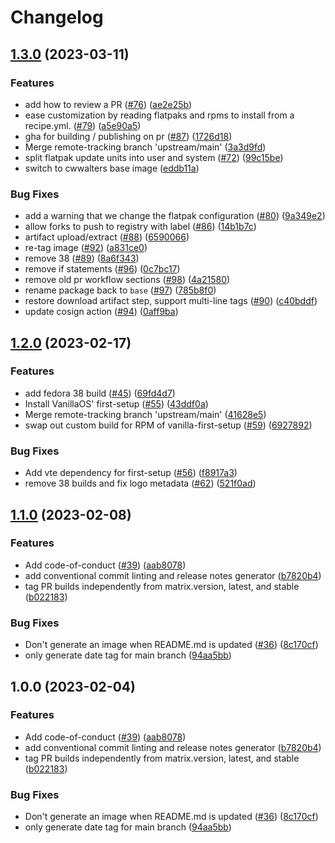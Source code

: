 # Changelog

## [1.3.0](https://github.com/graybush/ublue-base/compare/v1.2.0...v1.3.0) (2023-03-11)


### Features

* add how to review a PR ([#76](https://github.com/graybush/ublue-base/issues/76)) ([ae2e25b](https://github.com/graybush/ublue-base/commit/ae2e25b92f5ebebed2fcaad53ecfab651a639d12))
* ease customization by reading flatpaks and rpms to install from a recipe.yml. ([#79](https://github.com/graybush/ublue-base/issues/79)) ([a5e90a5](https://github.com/graybush/ublue-base/commit/a5e90a588f58a938405bf513d1032955be34028e))
* gha for building / publishing on pr ([#87](https://github.com/graybush/ublue-base/issues/87)) ([1726d18](https://github.com/graybush/ublue-base/commit/1726d182ee95ce5eb13f47212799a68b63c5aefc))
* Merge remote-tracking branch 'upstream/main' ([3a3d9fd](https://github.com/graybush/ublue-base/commit/3a3d9fda22fcaf905a8a69d53b8a446cfcf0bd41))
* split flatpak update units into user and system ([#72](https://github.com/graybush/ublue-base/issues/72)) ([99c15be](https://github.com/graybush/ublue-base/commit/99c15be6f012cb590891c5ef16b2613dc538d144))
* switch to cwwalters base image ([eddb11a](https://github.com/graybush/ublue-base/commit/eddb11a6ad78633b15a624cf203921d77109309a))


### Bug Fixes

* add a warning that we change the flatpak configuration ([#80](https://github.com/graybush/ublue-base/issues/80)) ([9a349e2](https://github.com/graybush/ublue-base/commit/9a349e2625791b90c11f640938060344ec3e4bd5))
* allow forks to push to registry with label ([#86](https://github.com/graybush/ublue-base/issues/86)) ([14b1b7c](https://github.com/graybush/ublue-base/commit/14b1b7cb044ec616817aa30075609469dcb9986b))
* artifact upload/extract ([#88](https://github.com/graybush/ublue-base/issues/88)) ([6590066](https://github.com/graybush/ublue-base/commit/6590066ebcf72d6c4a56730dd682088db17d7df0))
* re-tag image ([#92](https://github.com/graybush/ublue-base/issues/92)) ([a831ce0](https://github.com/graybush/ublue-base/commit/a831ce00df84d94e2bdb48013f650bcbb5b39568))
* remove 38 ([#89](https://github.com/graybush/ublue-base/issues/89)) ([8a6f343](https://github.com/graybush/ublue-base/commit/8a6f3433ad45b0f9f3da974a691001c02f498fb1))
* remove if statements ([#96](https://github.com/graybush/ublue-base/issues/96)) ([0c7bc17](https://github.com/graybush/ublue-base/commit/0c7bc17666ae038a0504d24a0e683f724c734527))
* remove old pr workflow sections ([#98](https://github.com/graybush/ublue-base/issues/98)) ([4a21580](https://github.com/graybush/ublue-base/commit/4a21580f4e4d40692449bae61a75a555e8569be1))
* rename package back to `base` ([#97](https://github.com/graybush/ublue-base/issues/97)) ([785b8f0](https://github.com/graybush/ublue-base/commit/785b8f0d8adb8513bbe94b8918bfc0033ee0ca45))
* restore download artifact step, support multi-line tags ([#90](https://github.com/graybush/ublue-base/issues/90)) ([c40bddf](https://github.com/graybush/ublue-base/commit/c40bddfdf39a61545700ecb8123a02abd24a4f8f))
* update cosign action ([#94](https://github.com/graybush/ublue-base/issues/94)) ([0aff9ba](https://github.com/graybush/ublue-base/commit/0aff9bac374c3494f57a360fd4426afe705bfee9))

## [1.2.0](https://github.com/graybush/ublue-base/compare/v1.1.0...v1.2.0) (2023-02-17)


### Features

* add fedora 38 build ([#45](https://github.com/graybush/ublue-base/issues/45)) ([69fd4d7](https://github.com/graybush/ublue-base/commit/69fd4d7a57c5ce39331e47e8dedeb2a2f643190f))
* Install VanillaOS' first-setup ([#55](https://github.com/graybush/ublue-base/issues/55)) ([43ddf0a](https://github.com/graybush/ublue-base/commit/43ddf0a123911f9dedc3a76dcfc314a7cb37e871))
* Merge remote-tracking branch 'upstream/main' ([41628e5](https://github.com/graybush/ublue-base/commit/41628e558be04640bbaf34e796c84f1f8cfd2761))
* swap out custom build for RPM of vanilla-first-setup ([#59](https://github.com/graybush/ublue-base/issues/59)) ([6927892](https://github.com/graybush/ublue-base/commit/6927892581dadf8f31419a0d9b070bb7268513ba))


### Bug Fixes

* Add vte dependency for first-setup ([#56](https://github.com/graybush/ublue-base/issues/56)) ([f8917a3](https://github.com/graybush/ublue-base/commit/f8917a3258196f85b8e3805f5ebcb1c9c0db06a7))
* remove 38 builds and fix logo metadata ([#62](https://github.com/graybush/ublue-base/issues/62)) ([521f0ad](https://github.com/graybush/ublue-base/commit/521f0adcda598a1bf494d969df375f0c0a03a10c))

## [1.1.0](https://github.com/graybush/ublue-base/compare/v1.0.0...v1.1.0) (2023-02-08)


### Features

* Add code-of-conduct ([#39](https://github.com/graybush/ublue-base/issues/39)) ([aab8078](https://github.com/graybush/ublue-base/commit/aab8078cfdc7d2354e057a0ca4771d3a53d2df4c))
* add conventional commit linting and release notes generator ([b7820b4](https://github.com/graybush/ublue-base/commit/b7820b4ba312ca939d0dc977ed9f6a08d135324b))
* tag PR builds independently from matrix.version, latest, and stable ([b022183](https://github.com/graybush/ublue-base/commit/b02218386235e6d40a11a48b5b1171e9acf8d1eb))


### Bug Fixes

* Don't generate an image when README.md is updated ([#36](https://github.com/graybush/ublue-base/issues/36)) ([8c170cf](https://github.com/graybush/ublue-base/commit/8c170cfe89dd306eec0940f4dc50ed245c94bc2b))
* only generate date tag for main branch ([94aa5bb](https://github.com/graybush/ublue-base/commit/94aa5bb8df2aac0985d4c9422b19b0c03a3f25b0))

## 1.0.0 (2023-02-04)


### Features

* Add code-of-conduct ([#39](https://github.com/ublue-os/base/issues/39)) ([aab8078](https://github.com/ublue-os/base/commit/aab8078cfdc7d2354e057a0ca4771d3a53d2df4c))
* add conventional commit linting and release notes generator ([b7820b4](https://github.com/ublue-os/base/commit/b7820b4ba312ca939d0dc977ed9f6a08d135324b))
* tag PR builds independently from matrix.version, latest, and stable ([b022183](https://github.com/ublue-os/base/commit/b02218386235e6d40a11a48b5b1171e9acf8d1eb))


### Bug Fixes

* Don't generate an image when README.md is updated ([#36](https://github.com/ublue-os/base/issues/36)) ([8c170cf](https://github.com/ublue-os/base/commit/8c170cfe89dd306eec0940f4dc50ed245c94bc2b))
* only generate date tag for main branch ([94aa5bb](https://github.com/ublue-os/base/commit/94aa5bb8df2aac0985d4c9422b19b0c03a3f25b0))

